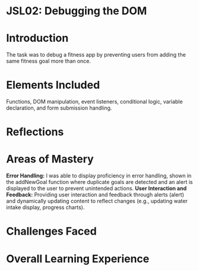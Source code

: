 # JSL02: Debugging the DOM
# Introduction
The task was to debug a fitness app by preventing users from adding the same fitness goal more than once.

# Elements Included
Functions, DOM manipulation, event listeners, conditional logic, variable declaration, and form submission handling.

# Reflections
# Areas of Mastery
**Error Handling:** I was able to display proficiency in error handling, shown in the addNewGoal function where duplicate goals are detected and an alert is displayed to the user to prevent unintended actions.
**User Interaction and Feedback:** Providing user interaction and feedback through alerts (alert) and dynamically updating content to reflect changes (e.g., updating water intake display, progress charts).

# Challenges Faced

# Overall Learning Experience